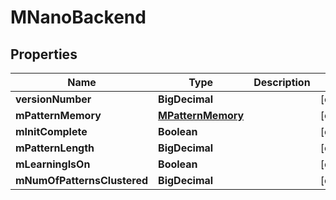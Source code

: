 

# MNanoBackend


## Properties

| Name | Type | Description | Notes |
|------------ | ------------- | ------------- | -------------|
|**versionNumber** | **BigDecimal** |  |  [optional] |
|**mPatternMemory** | [**MPatternMemory**](MPatternMemory.md) |  |  [optional] |
|**mInitComplete** | **Boolean** |  |  [optional] |
|**mPatternLength** | **BigDecimal** |  |  [optional] |
|**mLearningIsOn** | **Boolean** |  |  [optional] |
|**mNumOfPatternsClustered** | **BigDecimal** |  |  [optional] |




